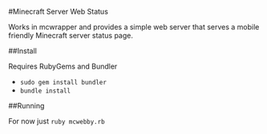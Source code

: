 #Minecraft Server Web Status

Works in mcwrapper and provides a simple web server that serves a mobile friendly Minecraft server status page.

##Install

Requires RubyGems and Bundler

* `sudo gem install bundler`
* `bundle install`

##Running

For now just `ruby mcwebby.rb`